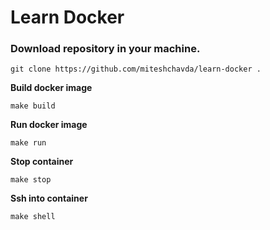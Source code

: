 # Learn Docker

### Download repository in your machine.

```
git clone https://github.com/miteshchavda/learn-docker .
```

**Build docker image**
```
make build
```

**Run docker image**
```
make run
```

**Stop container**
```
make stop
```

**Ssh into container**
```
make shell
```